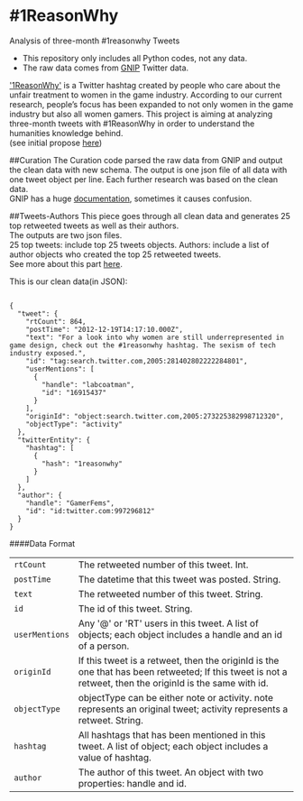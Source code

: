 \#1ReasonWhy
==========

Analysis of three-month #1reasonwhy Tweets

* This repository only includes all Python codes, not any data.
* The raw data comes from [GNIP](http://gnip.com/) Twitter data.

['1ReasonWhy'](https://twitter.com/search?q=1reasonwhy&src=typd) is a Twitter hashtag created by people who care about the unfair treatment to women in the game industry. According to our current research, people’s focus has been expanded to not only women in the game industry but also all women gamers. This project is aiming at analyzing three-month tweets with #1ReasonWhy in order to understand the humanities knowledge behind.    
(see initial propose [here](https://medium.com/research-methods-in-digital-humanities/project-1reasonwhy-17022abf3bd9))

##Curation
The Curation code parsed the raw data from GNIP and output the clean data with new schema. The output is one json file of all data with one tweet object per line. Each further research was based on the clean data.    
GNIP has a huge [documentation](http://support.gnip.com/sources/twitter/data_format.html), sometimes it causes confusion.    

##Tweets-Authors
This piece goes through all clean data and generates 25 top retweeted tweets as well as their authors.    
The outputs are two json files.   
25 top tweets: include top 25 tweets objects.
Authors: include a list of author objects who created the top 25 retweeted tweets.    
See more about this part [here](https://medium.com/@CiciRaoXi/1reasonwhy-authority-f1ce39ac6ec).

This is our clean data(in JSON):

<pre><code>
{
  "tweet": {
    "rtCount": 864,
    "postTime": "2012-12-19T14:17:10.000Z",
    "text": "For a look into why women are still underrepresented in game design, check out the #1reasonwhy hashtag. The sexism of tech industry exposed.",
    "id": "tag:search.twitter.com,2005:281402802222284801",
    "userMentions": [
      {
        "handle": "labcoatman",
        "id": "16915437"
      }
    ],
    "originId": "object:search.twitter.com,2005:273225382998712320",
    "objectType": "activity"
  },
  "twitterEntity": {
    "hashtag": [
      {
        "hash": "1reasonwhy"
      }
    ]
  },
  "author": {
    "handle": "GamerFems",
    "id": "id:twitter.com:997296812"
  }
}
</code></pre>

####Data Format    
<table>
    <tr>
        <td><code>rtCount</code></td>
        <td>The retweeted number of this tweet. Int. </td>
    </tr>
    <tr>
        <td><code>postTime</code></td>
        <td>The datetime that this tweet was posted. String.</td>
    </tr>
    <tr>
        <td><code>text</code></td>
        <td>The retweeted number of this tweet. String.</td>
    </tr>
    <tr>
        <td><code>id</code></td>
        <td>The id of this tweet. String.</td>
    </tr>
    <tr>
        <td><code>userMentions</code></td>
        <td>Any '@' or 'RT' users in this tweet. A list of objects; each object includes a handle and an id of a person. </td>
    </tr>
    <tr>
        <td><code>originId</code></td>
        <td>If this tweet is a retweet, then the originId is the one that has been retweeted; If this tweet is not a retweet, then the originId is the same with id. </td>
    </tr>
    <tr>
        <td><code>objectType</code></td>
        <td>objectType can be either note or activity. note represents an original tweet; activity represents a retweet. String. </td>
    </tr>
    <tr>
        <td><code>hashtag</code></td>
        <td>All hashtags that has been mentioned in this tweet. A list of object; each object includes a value of hashtag. </td>
    </tr>
    <tr>
        <td><code>author</code></td>
        <td>The author of this tweet. An object with two properties: handle and id. </td>
    </tr>    

